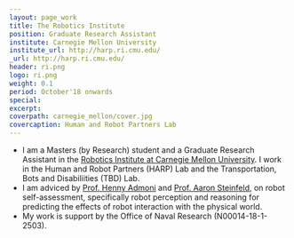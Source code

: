 ```yaml
---
layout: page_work
title: The Robotics Institute
position: Graduate Research Assistant
institute: Carnegie Mellon University
institute_url: http://harp.ri.cmu.edu/
_url: http://harp.ri.cmu.edu/
header: ri.png
logo: ri.png
weight: 0.1
period: October'18 onwards
special: 
excerpt: 
coverpath: carnegie_mellon/cover.jpg
covercaption: Human and Robot Partners Lab
---
```

 - I am a Masters (by Research) student and a Graduate Research Assistant in the <a href="https://www.ri.cmu.edu/ri-people/sarthak-ahuja/">Robotics Institute at Carnegie Mellon University</a>. I work in the Human and Robot Partners (HARP) Lab and the Transportation, Bots and Disabiliities (TBD) Lab. 
 - I am adviced by <a href="https://hennyadmoni.com/">Prof. Henny Admoni</a> and <a href="https://www.ri.cmu.edu/ri-faculty/aaron-steinfeld/">Prof. Aaron Steinfeld</a>, on robot self-assessment, specifically robot perception and reasoning for predicting the effects of robot interaction with the physical world.
 - My work is support by the Office of Naval Research (N00014-18-1-2503).
